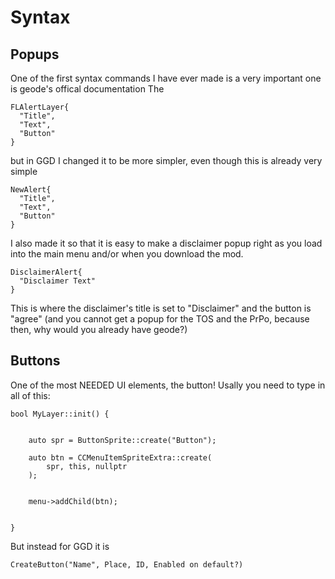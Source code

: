 # Syntax

## Popups

One of the first syntax commands I have ever made is a very important one is geode's offical documentation
The 
```
FLAlertLayer{
  "Title",
  "Text",
  "Button"
}
```

but in GGD I changed it to be more simpler, even though this is already very simple

```
NewAlert{
  "Title",
  "Text",
  "Button"
}
```

I also made it so that it is easy to make a disclaimer popup right as you load into the main menu and/or when you download the mod.
```
DisclaimerAlert{
  "Disclaimer Text"
}
```
This is where the disclaimer's title is set to "Disclaimer" and the button is "agree" (and you cannot get a popup for the TOS and the PrPo, because then, why would you already have geode?)

## Buttons
One of the most NEEDED UI elements, the button!
Usally you need to type in all of this:
```
bool MyLayer::init() {
    

    auto spr = ButtonSprite::create("Button");

    auto btn = CCMenuItemSpriteExtra::create(
        spr, this, nullptr
    );

    
    menu->addChild(btn);

   
}

```
But instead for GGD it is
```
CreateButton("Name", Place, ID, Enabled on default?)
```
